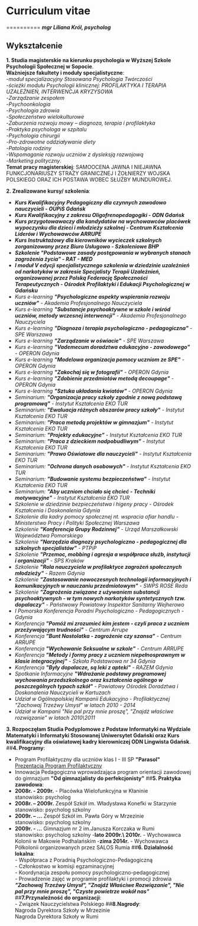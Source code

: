# Curriculum vitae
==========
___mgr Liliana Król, psycholog___
## **Wykształcenie**
**1. Studia magisterskie na kierunku psychologia w Wyższej Szkole Psychologii Społecznej w Sopocie**.
<br>**Ważniejsze fakultety i moduły specjalistyczne**:
<br>-_moduł specjalizacyjny Stosowana Psychologia Twórczości_
<br>-_ścieżki modułu Psychologii klinicznej: PROFILAKTYKA I TERAPIA UZALEŻNIEŃ, INTERWENCJA KRYZYSOWA_
<br>-_Zarządzanie zespołem_
<br>-_Psychoonkologia_
<br>-_Psychologia zdrowia_
<br>-_Społeczeństwo wielokulturowe_
<br>-_Zaburzenia rozwoju mowy – diagnoza, terapia i  profilaktyka_
<br>-_Praktyka psychologa w szpitalu_
<br>-_Psychologia chirurgii_
<br>-_Pro-zdrowotne oddziaływanie diety_
<br>-_Patologia rodziny_
<br>-_Wspomaganie rozwoju uczniów z dysleksją rozwojową_
<br>-_Marketing polityczny_. 
<br>**Temat pracy magisterskiej**: SAMOOCENA JAWNA I NIEJAWNA FUNKCJONARIUSZY STRAŻY GRANICZNEJ I ŻOŁNIERZY WOJSKA POLSKIEGO ORAZ ICH POSTAWA WOBEC SŁUŻBY MUNDUROWEJ.

**2. Zrealizowane kursy/ szkolenia**:
- ___Kurs Kwalifikacyjny Pedagogiczny dla czynnych zawodowo nauczycieli - OUPiS Gdańsk___
- ___Kurs Kwalifikacyjny z zakresu Oligofrenopedagogiki - ODN Gdańsk___
- ___Kurs przygotowawaczy dla kandydatów na wychowawców placówek wypoczynku dla dzieci i młodzieży szkolnej - Centrum Kształcenia Liderów i Wychowawców ARRUPE___
- ___Kurs Instruktażowy dla kierowników wycieczek szkolnych zorganizowany przez Biuro Usługowo - Szkoleniowe BHP___
- ___Szkolenie "Podstawowe zasady postępowania w wybranych stanach zagrożenia życia" - RAT - MED___
- ___I moduł V edycji specjalistycznego szkolenia w dziedzinie uzależnień od narkotyków w zakresie Specjalisty Terapii Uzależnień, organizowanej przez Polską Federację Społeczności Terapeutycznych - Ośrodek Profilaktyki i Edukacji Psychologicznej w Gdańsku___
- _Kurs e-learning **"Psychologiczne aspekty wspierania rozwoju uczniów"** - Akademia Profesjonalnego Nauczyciela_
- _Kurs e-learning **"Substancje psychoaktywne w szkole i wśród uczniów, metody wczesnej interwencji"** - Akademia Profesjonalnego Nauczyciela_
- _Kurs e-learning **"Diagnoza i terapia psychologiczno - pedagogiczna"** - SPE Warszawa_
- _Kurs e-learning **"Zarządzanie w oświacie"** - SPE Warszawa_
- _Kurs e-learning **"Vademecum doradztwa edukacyjno - zawodowego"** - OPERON Gdynia_
- _Kurs e-learning **"Modelowa organizacja pomocy uczniom ze SPE"** - OPERON Gdynia_
- _Kurs e-learning **"Zakochaj się w fotografii"** - OPERON Gdynia_
- _Kurs e-learning **"Zdobienie przedmiotów metodą decoupage"** - OPERON Gdynia_
- _Kurs e-learning **"Sztuka układania kwiatów"** - OPERON Gdynia_
- _Seminarium: **"Organizacja pracy szkoły zgodnie z nową podstawą programową"** - Instytut Kształcenia EKO TUR_
- _Seminarium: **"Ewaluacja różnych obszarów pracy szkoły"** - Instytut Kształcenia EKO TUR_
- _Seminarium: **"Praca metodą projektów w gimnazjum"** - Instytut Kształcenia EKO TUR_
- _Seminarium: **"Projekty edukacyjne"** - Instytut Kształcenia EKO TUR_
- _Seminarium: **"Praca z dzieckiem nadpobudliwym"** - Instytut Kształcenia EKO TUR_
- _Seminarium: **"Prawo Oświatowe dla nauczycieli"** - Instytut Kształcenia EKO TUR_
- _Seminarium: **"Ochrona danych osobowych"** - Instytut Kształcenia EKO TUR_
- _Seminarium: **"Budowanie systemu bezpieczeństwa"** - Instytut Kształcenia EKO TUR_
- _Seminarium: **"Aby uczniom chciało się chcieć - Techniki motywacyjne"** - Instytut Kształcenia EKO TUR_
- _Szkolenie w dziedzinie bezpieczeństwa i higeny pracy - Ośrodek Kształcenia i Doskonalenia Gdynia_
- _Szkolenie dla kadry pomocy społecznej nt. wspracia ofiar handlu - Ministerstwo Pracy i Polityki Społecznej Warszawa_
- _Szkolenie **"Konferencja Grupy Rodzinnej"** - Urząd Marszałkowski Województwa Pomorskiego_
- _Szkolenie **"Narzędzia diagnozy psychologiczno - pedagogicznej dla szkolnych specjalistów"** - PTPiP_
- _Szkolenie **"Przemoc, mobbing i agresja a współpraca służb, instytucji i organizacji"** - SPS Kraków_
- _Szkolenie **"Rola nauczyciela w profilaktyce zagrożeń społecznych młodzieży"** - Razem Gdynia_
- _Szkolenie **"Zastosowanie nowoczesnych technologii informacyjnych i komunikacyjnych w nauczaniu przedmiotowym"** - SWPS ROSE Reda_
- _Szkolenie **"Zagrożenia związane z używaniem substancji psychoaktywnych - w tym nowych narkotyków syntetycznych tzw. dopalaczy"** - Państwowy Powiatowy Inspektor Sanitarny Wejherowo_
- _I Pomorska Konferencja Poradni Psychologiczno - Pedagogicznych - Gdynia_
- _Konferencja **"Pomóż mi zrozumieć kim jestem - czyli praca z uczniem przeżywającym trudności"** - Centrum Arrupe_
- _Konferencja **"Bunt Nastolatka - zagrożenie czy szansa"** - Centrum ARRUPE_
- _Konferencja **"Wychowanie Seksualne w szkole"** - Centrum ARRUPE_
- _Konferencja **"Metody i formy pracy z uczniem niepełnosprawnym w klasie integracyjnej"** - Szkoła Podstawowa nr 34 Gdynia_
- _Konferencja **"Były dopalacze, są leki z apteki"** - RAZEM Gdynia_
- _Spotkanie Informacyjne **"Wdrażanie podstawy programowej wychowania przedszkolnego oraz kształcenia ogólnego w poszczególnych typach szkół"** - Powiatowy Ośrodek Doradztwa i Doskonalenia Nauczycieli w Kartuzach_
- _Udział w Ogólnopolskiej Kampanii Edukacyjno - Profilaktycznej "Zachowaj Trzeźwy Umysł" w latach 2010 - 2014_
- _Udział w Kampanii "Nie pal przy mnie proszę", "Znajdź właściwe rozwiązanie" w latach 2010\2011_

**3. Rozpoczęłam Studia Podyplomowe z Podstaw Informatyki na Wydziale Matematyki i Informatyki Stosowanej Uniwersytet Gdański oraz Kurs kwalifikacyjny dla oświatowej kadry kierowniczej ODN Lingwista Gdańsk**.
##**4. Programy**:
- Program Profilaktyczny dla uczniów klas I - III SP **"Parasol"** 
<br>[Prezentacja Program Profilaktyczny](http://slides.com/lkrol2/parasol)
- Innowacja Pedagogiczna wprowadzająca program orientacji zawodowej do gimnazjum **"Od gimnazjalisty do perfekcjonisty"** 
##**5. Praktyka zawodowa**:
- **2008r. - 2009r.** - Placówka Wielofunkcyjna w Kłaninie
<br>stanowisko: psycholog
- **2008r. – 2009r.**	Zespół Szkół im. Władysława Konefki w Starzynie 
<br>stanowisko: psycholog szkolny
- **2009r. – ...**	Zespół Szkół im. Pawła Góry w Mrzezinie
<br>stanowisko: psycholog szkolny
- **2009r. - ...** Gimnazjum nr 2 im.Janusza Korczaka w Rumi
<br>stanowisko: psycholog szkolny
-**lato 2009r.\ 2010r.** - Wychowawca Kolonii w Makowie Podhalańskim
-**zima 2014r.** - Wychowawca Półkolonii organizowanych przez SALOS Rumia
##**6. Działalność lokalna**:
<br> - Współpraca z Poradnią Psychologiczno-Pedagogiczną 
<br> - Członkostwo w komisji egzaminacyjnej 
<br> - Koordynacja zespołu pomocy psychologiczno-pedagogicznej 
<br> - Prowadzenie zajęć w programie profilaktyki i promocji zdrowia ___"Zachowaj Trzeźwy Umysł", "Znajdź Właściwe Rozwiązanie", "Nie pal przy mnie proszę", "Czyste powietrze wokół nas"___
##**7.Przynależność do organizacji**:
<br> - Związek Nauczycielstwa Polskiego
##**8.Nagrody**:
<br> Nagroda Dyrektora Szkoły w Mrzezinie
<br> Nagroda Dyrektora Szkoły w Rumi

 
